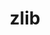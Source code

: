 ---
title: "zlib"
layout: cache
categories: [package, develop-2025-01-12]
meta: {"versions": ["1.3.1"], "compilers": ["gcc@=11.4.0", "gcc@=13.2.0", "gcc@=7.3.1"], "oss": ["amzn2", "ubuntu22.04", "ubuntu24.04"], "platforms": ["linux"], "targets": ["aarch64", "x86_64_v3"], "stacks": ["aws-isc", "aws-isc-aarch64", "e4s", "ml-linux-x86_64-rocm", "root"], "num_specs": 4, "num_specs_by_stack": {"aws-isc-aarch64": 1, "root": 4, "aws-isc": 1, "e4s": 1, "ml-linux-x86_64-rocm": 1}}
spec_details: [{"hash": "e37b4r7jzqaxph2pu7wrogogw2othf7r", "compiler": "gcc@=7.3.1", "versions": ["1.3.1"], "os": "amzn2", "platform": "linux", "target": "aarch64", "variants": ["build_system=makefile", "+optimize", "+pic", "+shared"], "stacks": ["aws-isc-aarch64", "root"], "size": "-", "tarball": "https://binaries.spack.io/develop-2025-01-12/build_cache/linux-amzn2-aarch64/gcc-7.3.1/zlib-1.3.1/linux-amzn2-aarch64-gcc-7.3.1-zlib-1.3.1-e37b4r7jzqaxph2pu7wrogogw2othf7r.spack"}, {"hash": "vzwljmdtvccwvsakvo4ldqccgdp3oslw", "compiler": "gcc@=7.3.1", "versions": ["1.3.1"], "os": "amzn2", "platform": "linux", "target": "x86_64_v3", "variants": ["build_system=makefile", "+optimize", "+pic", "+shared"], "stacks": ["aws-isc", "root"], "size": "-", "tarball": "https://binaries.spack.io/develop-2025-01-12/build_cache/linux-amzn2-x86_64_v3/gcc-7.3.1/zlib-1.3.1/linux-amzn2-x86_64_v3-gcc-7.3.1-zlib-1.3.1-vzwljmdtvccwvsakvo4ldqccgdp3oslw.spack"}, {"hash": "oxqlkkhuboufdg4txejuckueilej5tyb", "compiler": "gcc@=11.4.0", "versions": ["1.3.1"], "os": "ubuntu22.04", "platform": "linux", "target": "x86_64_v3", "variants": ["build_system=makefile", "+optimize", "+pic", "+shared"], "stacks": ["e4s", "root"], "size": "-", "tarball": "https://binaries.spack.io/develop-2025-01-12/build_cache/linux-ubuntu22.04-x86_64_v3/gcc-11.4.0/zlib-1.3.1/linux-ubuntu22.04-x86_64_v3-gcc-11.4.0-zlib-1.3.1-oxqlkkhuboufdg4txejuckueilej5tyb.spack"}, {"hash": "ly7ul2u6yrtpuz32b3ktklw5dh23d77h", "compiler": "gcc@=13.2.0", "versions": ["1.3.1"], "os": "ubuntu24.04", "platform": "linux", "target": "x86_64_v3", "variants": ["build_system=makefile", "+optimize", "+pic", "+shared"], "stacks": ["ml-linux-x86_64-rocm", "root"], "size": "-", "tarball": "https://binaries.spack.io/develop-2025-01-12/build_cache/linux-ubuntu24.04-x86_64_v3/gcc-13.2.0/zlib-1.3.1/linux-ubuntu24.04-x86_64_v3-gcc-13.2.0-zlib-1.3.1-ly7ul2u6yrtpuz32b3ktklw5dh23d77h.spack"}]
---